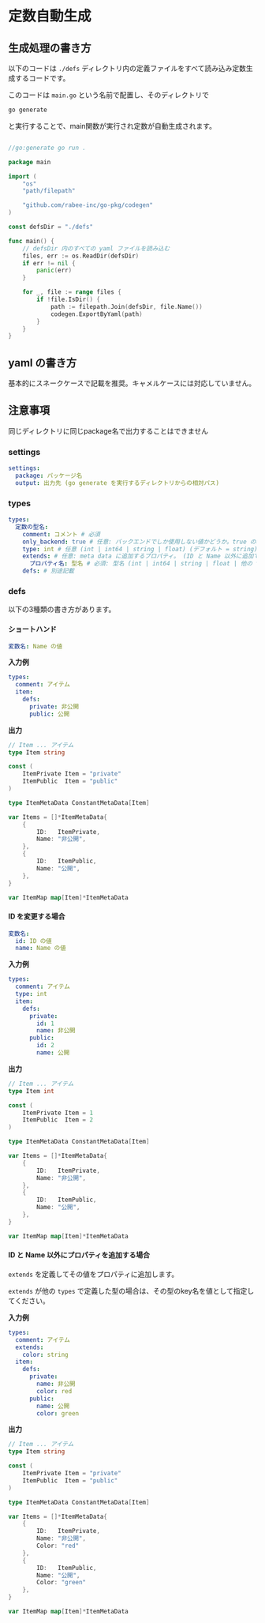 # 定数自動生成

## 生成処理の書き方

以下のコードは `./defs` ディレクトリ内の定義ファイルをすべて読み込み定数生成するコードです。

このコードは `main.go` という名前で配置し、そのディレクトリで

```bash
go generate
```

と実行することで、main関数が実行され定数が自動生成されます。

```go:main.go

//go:generate go run .

package main

import (
	"os"
	"path/filepath"

	"github.com/rabee-inc/go-pkg/codegen"
)

const defsDir = "./defs"

func main() {
	// defsDir 内のすべての yaml ファイルを読み込む
	files, err := os.ReadDir(defsDir)
	if err != nil {
		panic(err)
	}

	for _, file := range files {
		if !file.IsDir() {
			path := filepath.Join(defsDir, file.Name())
			codegen.ExportByYaml(path)
		}
	}
}


```

## yaml の書き方

基本的にスネークケースで記載を推奨。キャメルケースには対応していません。

## 注意事項

同じディレクトリに同じpackage名で出力することはできません

### settings

```yaml
settings:
  package: パッケージ名
  output: 出力先 (go generate を実行するディレクトリからの相対パス)
```

### types

```yaml
types:
  定数の型名:
    comment: コメント # 必須
    only_backend: true # 任意: バックエンドでしか使用しない値かどうか。true の場合はフロントに返す値に含めません
    type: int # 任意 (int | int64 | string | float) (デフォルト = string)
    extends: # 任意: meta data に追加するプロパティ。 (ID と Name 以外に追加でプロパティを含める場合に使用してください)
      プロパティ名: 型名 # 必須: 型名 (int | int64 | string | float | 他の types で定義した型 | またそれぞれのslice)
    defs: # 別途記載

```

### defs

以下の3種類の書き方があります。

#### ショートハンド

```yaml
変数名: Name の値
```

**入力例**

```yaml
types:
  comment: アイテム
  item:
    defs:
      private: 非公開
      public: 公開 
```

**出力**

```go
// Item ... アイテム
type Item string

const (
	ItemPrivate Item = "private"
	ItemPublic  Item = "public"
)

type ItemMetaData ConstantMetaData[Item]

var Items = []*ItemMetaData{
	{
		ID:   ItemPrivate,
		Name: "非公開",
	},
	{
		ID:   ItemPublic,
		Name: "公開",
	},
}

var ItemMap map[Item]*ItemMetaData

```

#### ID を変更する場合

```yaml
変数名:
  id: ID の値
  name: Name の値
```


**入力例**

```yaml
types:
  comment: アイテム
  type: int
  item:
    defs:
      private:
        id: 1
        name: 非公開
      public:
        id: 2
        name: 公開 
```

**出力**

```go
// Item ... アイテム
type Item int

const (
	ItemPrivate Item = 1
	ItemPublic  Item = 2
)

type ItemMetaData ConstantMetaData[Item]

var Items = []*ItemMetaData{
	{
		ID:   ItemPrivate,
		Name: "非公開",
	},
	{
		ID:   ItemPublic,
		Name: "公開",
	},
}

var ItemMap map[Item]*ItemMetaData

```

#### ID と Name 以外にプロパティを追加する場合

`extends` を定義してその値をプロパティに追加します。

`extends` が他の `types` で定義した型の場合は、その型のkey名を値として指定してください。

**入力例**

```yaml
types:
  comment: アイテム
  extends: 
    color: string
  item:
    defs:
      private:
        name: 非公開
        color: red
      public:
        name: 公開 
        color: green
```

**出力**

```go
// Item ... アイテム
type Item string

const (
	ItemPrivate Item = "private"
	ItemPublic  Item = "public"
)

type ItemMetaData ConstantMetaData[Item]

var Items = []*ItemMetaData{
	{
		ID:   ItemPrivate,
		Name: "非公開",
		Color: "red"
	},
	{
		ID:   ItemPublic,
		Name: "公開",
		Color: "green"
	},
}

var ItemMap map[Item]*ItemMetaData

```
